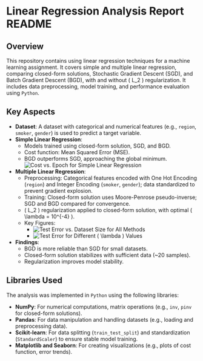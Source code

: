 # Linear Regression Analysis Report README

## Overview
This repository contains using linear regression techniques for a machine learning assignment. It covers simple and multiple linear regression, comparing closed-form solutions, Stochastic Gradient Descent (SGD), and Batch Gradient Descent (BGD), with and without \( L_2 \) regularization. It includes data preprocessing, model training, and performance evaluation using `Python`.

## Key Aspects

- **Dataset**: A dataset with categorical and numerical features (e.g., `region`, `smoker`, `gender`) is used to predict a target variable.
- **Simple Linear Regression**:
  - Models trained using closed-form solution, SGD, and BGD.
  - Cost function: Mean Squared Error (MSE).
  - BGD outperforms SGD, approaching the global minimum.
  ![Cost vs. Epoch for Simple Linear Regression](./figs/costvsepoch_one_var.png)
- **Multiple Linear Regression**:
  - Preprocessing: Categorical features encoded with One Hot Encoding (`region`) and Integer Encoding (`smoker`, `gender`); data standardized to prevent gradient explosion.
  - Training: Closed-form solution uses Moore-Penrose pseudo-inverse; SGD and BGD compared for convergence.
  - \( L_2 \) regularization applied to closed-form solution, with optimal \( \lambda = 10^{-4} \).
  - Key Figures:
    - ![Test Error vs. Dataset Size for All Methods](./figs/dataset_size_compar.png)
    - ![Test Error for Different \( \lambda \) Values](./figs/diff_lambda.png)
- **Findings**:
  - BGD is more reliable than SGD for small datasets.
  - Closed-form solution stabilizes with sufficient data (~20 samples).
  - Regularization improves model stability.

## Libraries Used

The analysis was implemented in `Python` using the following libraries:

- **NumPy**: For numerical computations, matrix operations (e.g., `inv`, `pinv` for closed-form solutions).
- **Pandas**: For data manipulation and handling datasets (e.g., loading and preprocessing data).
- **Scikit-learn**: For data splitting (`train_test_split`) and standardization (`StandardScaler`) to ensure stable model training.
- **Matplotlib and Seaborn**: For creating visualizations (e.g., plots of cost function, error trends).